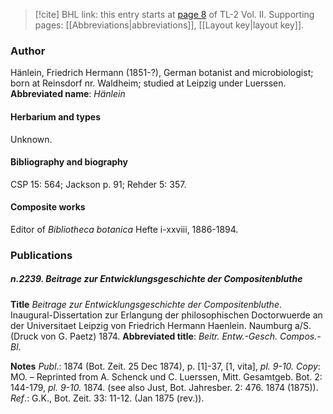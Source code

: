 > [!cite] BHL link: this entry starts at [page 8](https://www.biodiversitylibrary.org/page/33068250) of TL-2 Vol. II.
> Supporting pages: [[Abbreviations|abbreviations]], [[Layout key|layout key]].

### Author

Hänlein, Friedrich Hermann (1851-?), German botanist and microbiologist; born at Reinsdorf nr. Waldheim; studied at Leipzig under Luerssen. 
**Abbreviated name**: *Hänlein*

#### Herbarium and types

Unknown.

#### Bibliography and biography

CSP 15: 564; Jackson p. 91; Rehder 5: 357.

#### Composite works

Editor of *Bibliotheca botanica* Hefte i-xxviii, 1886-1894.

### Publications

##### n.2239. Beitrage zur Entwicklungsgeschichte der Compositenbluthe

**Title**
*Beitrage zur Entwicklungsgeschichte der Compositenbluthe*. Inaugural-Dissertation zur Erlangung der philosophischen Doctorwuerde an der Universitaet Leipzig von Friedrich Hermann Haenlein. Naumburg a/S. (Druck von G. Paetz) 1874.
**Abbreviated title**: *Beitr. Entw.-Gesch. Compos.-Bl*.

**Notes**
*Publ*.: 1874 (Bot. Zeit. 25 Dec 1874), p. \[1\]-37, \[1, vita\], *pl. 9-10. Copy*: MO. – Reprinted from A. Schenck und C. Luerssen, Mitt. Gesamtgeb. Bot. 2: 144-179, *pl. 9-10.* 1874. (see also Just, Bot. Jahresber. 2: 476. 1874 (1875)).
*Ref*.: G.K., Bot. Zeit. 33: 11-12. (Jan 1875 (rev.)).

